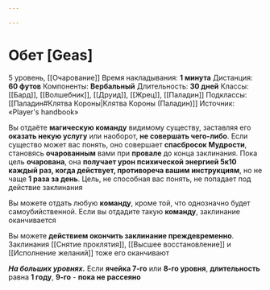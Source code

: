 ```yaml
---

---
```

# Обет [Geas]
5 уровень, [[Очарование]]
Время накладывания: **1 минута**
Дистанция: **60 футов**
Компоненты: **Вербальный**
Длительность: **30 дней**
Классы: [[Бард]], [[Волшебник]], [[Друид]], [[Жрец]], [[Паладин]]
Подклассы: [[Паладин#Клятва Короны|Клятва Короны (Паладин)]]
Источник: «Player's handbook»

Вы отдаёте **магическую команду** видимому существу, заставляя его **оказать некую услугу** или наоборот, **не совершать чего-либо**. Если существо может вас понять, оно совершает **спасбросок Мудрости**, становясь **очарованным** вами при **провале** до конца заклинания. Пока цель **очарована**, она **получает урон психической энергией 5к10 каждый раз, когда действует, противореча вашим инструкциям**, но не чаще **1 раза за день**. Цель, не способная вас понять, не попадает под действие заклинания

Вы можете отдать любую **команду**, кроме той, что однозначно будет самоубийственной. Если вы отдадите такую **команду**, заклинание оканчивается

Вы можете **действием окончить заклинание преждевременно**. Заклинания [[Снятие проклятия]], [[Высшее восстановление]] и [[Исполнение желаний]] тоже его оканчивают

**_На больших уровнях._** Если **ячейка 7-го** или **8-го уровня**, **длительность** равна **1 году**, **9-го** - **пока не рассеяно**